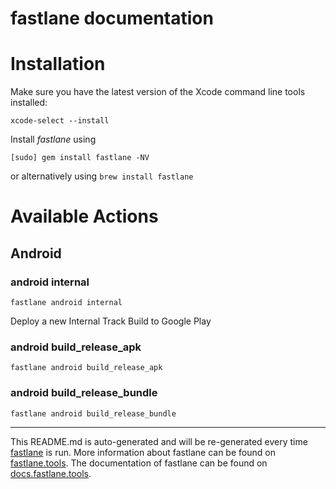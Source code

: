 # fastlane documentation

# Installation

Make sure you have the latest version of the Xcode command line tools installed:

```
xcode-select --install
```

Install _fastlane_ using

```
[sudo] gem install fastlane -NV
```

or alternatively using `brew install fastlane`

# Available Actions

## Android

### android internal

```
fastlane android internal
```

Deploy a new Internal Track Build to Google Play

### android build_release_apk

```
fastlane android build_release_apk
```

### android build_release_bundle

```
fastlane android build_release_bundle
```

---

This README.md is auto-generated and will be re-generated every time [fastlane](https://fastlane.tools) is run.
More information about fastlane can be found on [fastlane.tools](https://fastlane.tools).
The documentation of fastlane can be found on [docs.fastlane.tools](https://docs.fastlane.tools).
